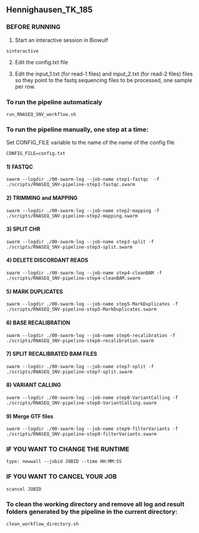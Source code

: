 ## Hennighausen_TK_185

### BEFORE RUNNING

1) Start an interactive session in Biowulf
```
sinteractive
```

2) Edit the config.txt file 

3) Edit the input_1.txt (for read-1 files) and input_2.txt (for read-2 files) files so they point to the fastq sequencing files to be processed, one sample per row.


### To run the pipeline automaticaly
```
run_RNASEQ_SNV_workflow.sh
```

### To run the pipeline manually, one step at a time:

Set CONFIG_FILE variable to the name of the name of the config file
```
CONFIG_FILE=config.txt
``` 

#### 1) FASTQC
```
swarm --logdir ./00-swarm-log --job-name step1-fastqc  -f ./scripts/RNASEQ_SNV-pipeline-step1-fastqc.swarm
```

#### 2) TRIMMING and MAPPING
```
swarm --logdir ./00-swarm-log --job-name step2-mapping -f ./scripts/RNASEQ_SNV-pipeline-step2-mapping.swarm
```

#### 3) SPLIT CHR
```
swarm --logdir ./00-swarm-log --job-name step3-split -f ./scripts/RNASEQ_SNV-pipeline-step3-split.swarm
```

#### 4) DELETE DISCORDANT READS
```
swarm --logdir ./00-swarm-log --job-name step4-cleanBAM -f ./scripts/RNASEQ_SNV-pipeline-step4-cleanBAM.swarm
```

#### 5) MARK DUPLICATES
```
swarm --logdir ./00-swarm-log --job-name step5-MarkDuplicates -f ./scripts/RNASEQ_SNV-pipeline-step5-MarkDuplicates.swarm
```

#### 6) BASE RECALIBRATION
```
swarm --logdir ./00-swarm-log --job-name step6-recalibration -f ./scripts/RNASEQ_SNV-pipeline-step6-recalibration.swarm
```

#### 7) SPLIT RECALIBRATED BAM FILES
```
swarm --logdir ./00-swarm-log --job-name step7-split -f ./scripts/RNASEQ_SNV-pipeline-step7-split.swarm
```

#### 8) VARIANT CALLING
```
swarm --logdir ./00-swarm-log --job-name step8-VariantCalling -f ./scripts/RNASEQ_SNV-pipeline-step8-VariantCalling.swarm
```

#### 9) Merge GTF files
```
swarm --logdir ./00-swarm-log --job-name step9-filterVariants -f ./scripts/RNASEQ_SNV-pipeline-step9-filterVariants.swarm
```


### IF YOU WANT TO CHANGE THE RUNTIME
```
type: newwall --jobid JOBID --time HH:MM:SS
```

### IF YOU WANT TO CANCEL YOUR JOB
```
scancel JOBID
```

### To clean the working directory and remove all log and result folders generated by the pipeline in the current directory:
```
clean_workflow_directory.sh
```


